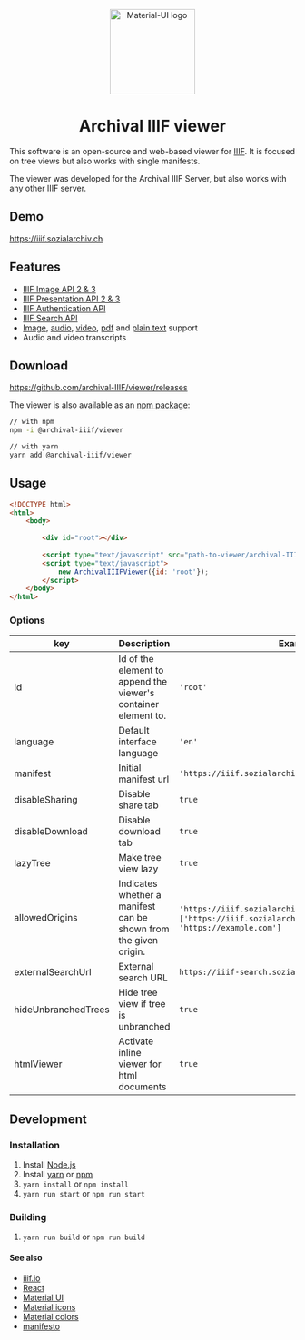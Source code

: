 <p align="center">
  <a href="https://material-ui.com/" rel="noopener" target="_blank"><img width="150" src="https://archival-iiif.github.io/logos/iiif.png" alt="Material-UI logo"></a>
</p>

<h1 align="center">Archival IIIF viewer</h1>

This software is an open-source and web-based viewer for [IIIF](https://iiif.io/). It is focused on tree views but also works with single manifests.

The viewer was developed for the Archival IIIF Server, but also works with any other IIIF server.
## Demo

https://iiif.sozialarchiv.ch

## Features

* [IIIF Image API 2 & 3](https://iiif.io/api/image/3.0/)
* [IIIF Presentation API 2 & 3](https://iiif.io/api/presentation/3.0/)
* [IIIF Authentication API](https://iiif.io/api/auth/1.0/)
* [IIIF Search API](https://iiif.io/api/search/1.0/)
* [Image](https://iiif.sozialarchiv.ch/?manifest=https://iiif.sozialarchiv.ch/iiif/manifest/Images--Amsterdam_-_Boat_-_0635.jpg), [audio](https://iiif.sozialarchiv.ch/?manifest=https://iiif.sozialarchiv.ch/iiif/manifest/Audio__&__Video--Audio--378_Amsterdam.ogg), [video](https://iiif.sozialarchiv.ch/?manifest=https://iiif.sozialarchiv.ch/iiif/manifest/Audio__&__Video--Video--Amsterdam_krijgt_nieuwe_sleepboten-519265.ogv), [pdf](https://iiif.sozialarchiv.ch/?manifest=https://iiif.sozialarchiv.ch/iiif/manifest/Info--Test.pdf) and [plain text](https://iiif.sozialarchiv.ch/?manifest=https://iiif.sozialarchiv.ch/iiif/manifest/Info--Short__information.txt) support
* Audio and video transcripts

## Download

https://github.com/archival-IIIF/viewer/releases

The viewer is also available as an [npm package](https://www.npmjs.com/package/@archival-iiif/viewer):

```sh
// with npm
npm -i @archival-iiif/viewer

// with yarn
yarn add @archival-iiif/viewer
```

## Usage

```html
<!DOCTYPE html>
<html>
    <body>
    
        <div id="root"></div>
    
        <script type="text/javascript" src="path-to-viewer/archival-IIIF-viewer.min.js?v=x.y.z"></script>
        <script type="text/javascript">
            new ArchivalIIIFViewer({id: 'root'});
        </script>
    </body>
</html>
```

### Options

<table>
    <thead>
        <tr>
            <th>key</th>
            <th>Description</th>
            <th>Example</th>
            <th>Mandatory</th>
            <th>Default</th>
        </tr>
    </thead>
    <tbody>
        <tr>
            <td>id</td>
            <td>Id of the element to append the viewer's container element to.</td>
            <td><code>'root'</code></td>
            <td>Yes</td>
            <td></td>
        </tr>
        <tr>
            <td>language</td>
            <td>Default interface language</td>
            <td><code>'en'</code></td>
            <td>No</td>
            <td></td>
        </tr>
        <tr>
            <td>manifest</td>
            <td>Initial manifest url</td>
            <td><code>'https://iiif.sozialarchiv.ch/iiif/collection/demo'</code></td>
            <td>No</td>
            <td></td>
        </tr>
        <tr>
            <td>disableSharing</td>
            <td>Disable share tab</td>
            <td><code>true</code></td>
            <td>No</td>
            <td><code>false</code></td>
        </tr>
        <tr>
            <td>disableDownload</td>
            <td>Disable download tab</td>
            <td><code>true</code></td>
            <td>No</td>
            <td><code>false</code></td>
        </tr>
        <tr>
            <td>lazyTree</td>
            <td>Make tree view lazy</td>
            <td><code>true</code></td>
            <td>No</td>
            <td><code>false</code></td>
        </tr>
        <tr>
            <td>allowedOrigins</td>
            <td>Indicates whether a manifest can be shown from the given origin.</td>
            <td>
                <code>'https://iiif.sozialarchiv.ch/'</code> or 
                <code>['https://iiif.sozialarchiv.ch', 'https://example.com']</code>
            </td>
            <td>No</td>
            <td><code>*</code></td>
        </tr>
        <tr>
            <td>externalSearchUrl</td>
            <td>External search URL</td>
            <td>
                <code>https://iiif-search.sozialarchiv.ch</code> 
            </td>
            <td>No</td>
            <td></td>
        </tr>
        <tr>
            <td>hideUnbranchedTrees</td>
            <td>Hide tree view if tree is unbranched</td>
            <td>
                <code>true</code> 
            </td>
            <td>No</td>
            <td>false</td>
        </tr>
        <tr>
            <td>htmlViewer</td>
            <td>Activate inline viewer for html documents</td>
            <td>
                <code>true</code> 
            </td>
            <td>No</td>
            <td>false</td>
        </tr>
    </tbody>
</table>

## Development

### Installation

1. Install [Node.js](https://nodejs.org/en/https://nodejs.org/en/)
1. Install [yarn](https://yarnpkg.com) or [npm](https://www.npmjs.com/)
1. ```yarn install``` or ```npm install```
1. ```yarn run start``` or  ```npm run start```

### Building

1. ```yarn run build``` or  ```npm run build```

#### See also

* [iiif.io](https://iiif.io/)
* [React](https://reactjs.org/docs/getting-started.html)
* [Material UI](https://next.material-ui.com/)
* [Material icons](https://material.io/tools/icons/)
* [Material colors](https://material.io/tools/color/)
* [manifesto](https://github.com/IIIF-Commons/manifesto)
